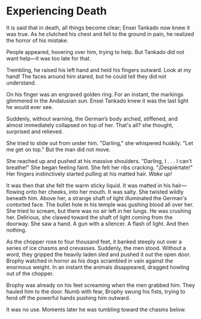 # Experiencing Death

It is said that in death, all things become clear; Ensei Tankado now knew it was
true. As he clutched his chest and fell to the ground in pain, he realized the
horror of his mistake.

People appeared, hovering over him, trying to help. But Tankado did not want
help—it was too late for that.

Trembling, he raised his left hand and held his fingers outward. Look at my
hand! The faces around him stared, but he could tell they did not understand.   

On his finger was an engraved golden ring. For an instant, the markings
glimmered in the Andalusian sun. Ensei Tankado knew it was the last light he
would ever see.

Suddenly, without warning, the German’s body arched, stiffened, and almost
immediately collapsed on top of her. That's all? she thought, surprised and
relieved.

She tried to slide out from under him. "Darling," she whispered huskily. "Let me
get on top." But the man did not move.

She reached up and pushed at his massive shoulders. "Darling, I . . . I can't
breathe!" She began feeling faint. She felt her ribs cracking. "¡Despiértate!"
Her fingers instinctively started pulling at his matted hair. _Wake up!_

It was then that she felt the warm sticky liquid. It was matted in his
hair—flowing onto her cheeks, into her mouth. It was salty. She twisted wildly
beneath him. Above her, a strange shaft of light illuminated the German's
contorted face. The bullet hole in his temple was gushing blood all over her.
She tried to scream, but there was no air left in her lungs. He was crushing
her.  Delirious, she clawed toward the shaft of light coming from the doorway.
She saw a hand. A gun with a silencer. A flash of light. And then nothing.

As the chopper rose to four thousand feet, it banked steeply out over a series
of ice chasms and crevasses. Suddenly, the men stood. Without a word, they
gripped the heavily laden sled and pushed it out the open door. Brophy watched
in horror as his dogs scrambled in vain against the enormous weight. In an
instant the animals disappeared, dragged howling out of the chopper.

Brophy was already on his feet screaming when the men grabbed him. They hauled
him to the door. Numb with fear, Brophy swung his fists, trying to fend off the
powerful hands pushing him outward.

It was no use. Moments later he was tumbling toward the chasms below.
